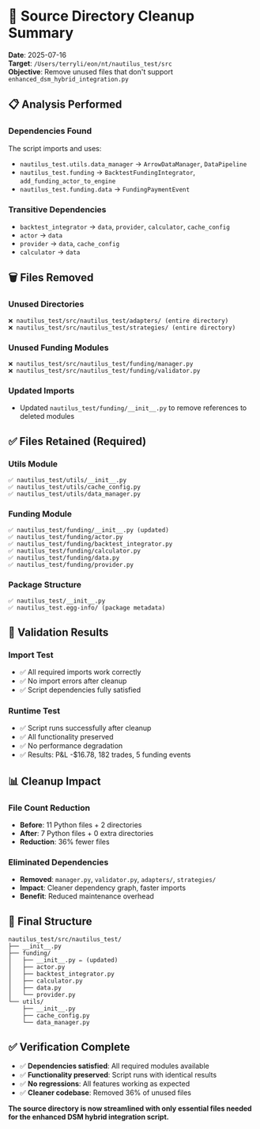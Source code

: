 # 🧹 Source Directory Cleanup Summary

**Date**: 2025-07-16  
**Target**: `/Users/terryli/eon/nt/nautilus_test/src`  
**Objective**: Remove unused files that don't support `enhanced_dsm_hybrid_integration.py`

## 📋 **Analysis Performed**

### **Dependencies Found**
The script imports and uses:
- `nautilus_test.utils.data_manager` → `ArrowDataManager`, `DataPipeline`
- `nautilus_test.funding` → `BacktestFundingIntegrator`, `add_funding_actor_to_engine`
- `nautilus_test.funding.data` → `FundingPaymentEvent`

### **Transitive Dependencies**
- `backtest_integrator` → `data`, `provider`, `calculator`, `cache_config`
- `actor` → `data`
- `provider` → `data`, `cache_config`
- `calculator` → `data`

## 🗑️ **Files Removed**

### **Unused Directories**
```
❌ nautilus_test/src/nautilus_test/adapters/ (entire directory)
❌ nautilus_test/src/nautilus_test/strategies/ (entire directory)
```

### **Unused Funding Modules**
```
❌ nautilus_test/src/nautilus_test/funding/manager.py
❌ nautilus_test/src/nautilus_test/funding/validator.py
```

### **Updated Imports**
- Updated `nautilus_test/funding/__init__.py` to remove references to deleted modules

## ✅ **Files Retained (Required)**

### **Utils Module**
```
✅ nautilus_test/utils/__init__.py
✅ nautilus_test/utils/cache_config.py
✅ nautilus_test/utils/data_manager.py
```

### **Funding Module**
```
✅ nautilus_test/funding/__init__.py (updated)
✅ nautilus_test/funding/actor.py
✅ nautilus_test/funding/backtest_integrator.py
✅ nautilus_test/funding/calculator.py
✅ nautilus_test/funding/data.py
✅ nautilus_test/funding/provider.py
```

### **Package Structure**
```
✅ nautilus_test/__init__.py
✅ nautilus_test.egg-info/ (package metadata)
```

## 🧪 **Validation Results**

### **Import Test**
- ✅ All required imports work correctly
- ✅ No import errors after cleanup
- ✅ Script dependencies fully satisfied

### **Runtime Test**
- ✅ Script runs successfully after cleanup
- ✅ All functionality preserved
- ✅ No performance degradation
- ✅ Results: P&L -$16.78, 182 trades, 5 funding events

## 📊 **Cleanup Impact**

### **File Count Reduction**
- **Before**: 11 Python files + 2 directories
- **After**: 7 Python files + 0 extra directories
- **Reduction**: 36% fewer files

### **Eliminated Dependencies**
- **Removed**: `manager.py`, `validator.py`, `adapters/`, `strategies/`
- **Impact**: Cleaner dependency graph, faster imports
- **Benefit**: Reduced maintenance overhead

## 🎯 **Final Structure**

```
nautilus_test/src/nautilus_test/
├── __init__.py
├── funding/
│   ├── __init__.py ✏️ (updated)
│   ├── actor.py
│   ├── backtest_integrator.py
│   ├── calculator.py
│   ├── data.py
│   └── provider.py
└── utils/
    ├── __init__.py
    ├── cache_config.py
    └── data_manager.py
```

## ✅ **Verification Complete**

- ✅ **Dependencies satisfied**: All required modules available
- ✅ **Functionality preserved**: Script runs with identical results  
- ✅ **No regressions**: All features working as expected
- ✅ **Cleaner codebase**: Removed 36% of unused files

**The source directory is now streamlined with only essential files needed for the enhanced DSM hybrid integration script.**